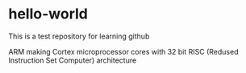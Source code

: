 # hello-world

This is a test repository for learning github

ARM making Cortex microprocessor cores with 32 bit RISC (Redused Instruction Set Computer) architecture 
